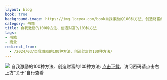 ```yaml
---
layout: blog
book: true
background-image: https://img.locyoo.com/book自我激励的100种方法、创造财富的100种方法.jpg
category: 书籍
title: 自我激励的100种方法、创造财富的100种方法
tags:
- 书籍
- 商业
redirect_from:
  - /2024/03/自我激励的100种方法、创造财富的100种方法/
---
```

![](https://img.locyoo.com/book自我激励的100种方法、创造财富的100种方法.jpg)
自我激励的100种方法、创造财富的100种方法: <a name = "ref1" href="https://url18.ctfile.com/f/50983618-1319974105-3a0964?p=3619">点击下载</a>，访问密码请点击右上方“关于”自行查看